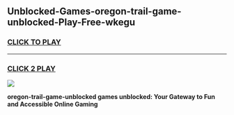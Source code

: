 
## Unblocked-Games-oregon-trail-game-unblocked-Play-Free-wkegu
<h3>
<a href="https://premium76.site?title=oregon-trail-game-unblocked&ref=09A">CLICK TO PLAY</a></h3>
<hr>

<h3>
<a href="https://premium76.site?title=oregon-trail-game-unblocked&ref=09A">CLICK 2 PLAY</a>
  
</h3>

<a href="https://premium76.site?title=oregon-trail-game-unblocked&ref=09A"><img src="https://clearcache.store/games.png"></a>


**oregon-trail-game-unblocked games unblocked: Your Gateway to Fun and Accessible Online Gaming**
